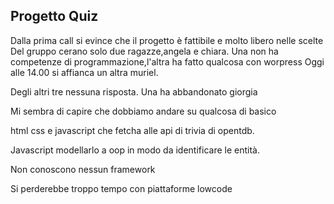 ## Progetto Quiz

Dalla prima call si evince che il progetto è fattibile e molto libero nelle scelte
Del gruppo cerano solo due ragazze,angela e chiara.
Una non ha competenze di programmazione,l'altra ha fatto qualcosa con worpress
Oggi alle 14.00 si affianca un altra muriel.

Degli altri tre nessuna risposta.
Una ha abbandonato giorgia

Mi sembra di capire che dobbiamo andare su qualcosa di basico

html css e javascript che fetcha alle api di trivia di opentdb.

Javascript modellarlo a oop in modo da identificare le entità.

Non conoscono nessun framework

Si perderebbe troppo tempo con piattaforme lowcode
